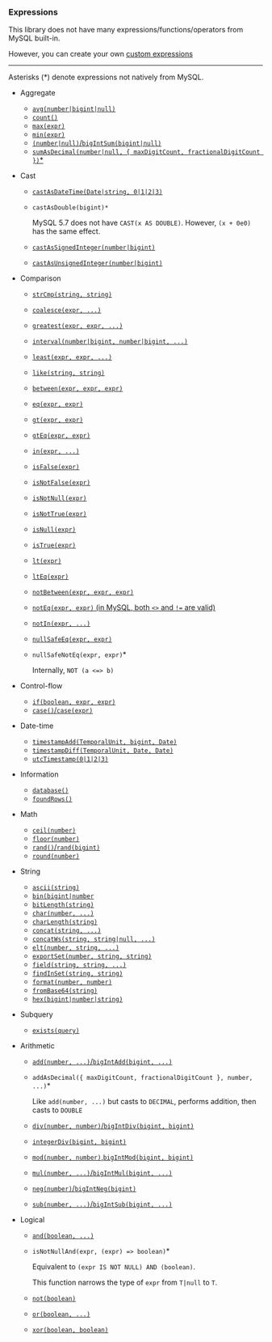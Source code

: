 ### Expressions

This library does not have many expressions/functions/operators from MySQL built-in.

However, you can create your own [custom expressions](custom-expressions.md)

-----

Asterisks (*) denote expressions not natively from MySQL.

+ Aggregate
  + [`avg(number|bigint|null)`](https://dev.mysql.com/doc/refman/8.0/en/aggregate-functions.html#function_avg)
  + [`count()`](https://dev.mysql.com/doc/refman/8.0/en/aggregate-functions.html#function_count)
  + [`max(expr)`](https://dev.mysql.com/doc/refman/8.0/en/aggregate-functions.html#function_max)
  + [`min(expr)`](https://dev.mysql.com/doc/refman/8.0/en/aggregate-functions.html#function_min)
  + [`(number|null)`/`bigIntSum(bigint|null)`](https://dev.mysql.com/doc/refman/8.0/en/aggregate-functions.html#function_sum)
  + [`sumAsDecimal(number|null, { maxDigitCount, fractionalDigitCount })`*](sum-as-decimal.md)

+ Cast
  + [`castAsDateTime(Date|string, 0|1|2|3)`](https://dev.mysql.com/doc/refman/8.0/en/cast-functions.html#function_cast)
  + `castAsDouble(bigint)*`

    MySQL 5.7 does not have `CAST(x AS DOUBLE)`.
    However, `(x + 0e0)` has the same effect.

  + [`castAsSignedInteger(number|bigint)`](https://dev.mysql.com/doc/refman/8.0/en/cast-functions.html#function_cast)
  + [`castAsUnsignedInteger(number|bigint)`](https://dev.mysql.com/doc/refman/8.0/en/cast-functions.html#function_cast)

+ Comparison
  + [`strCmp(string, string)`](https://dev.mysql.com/doc/refman/8.0/en/string-comparison-functions.html#function_strcmp)
  + [`coalesce(expr, ...)`](https://dev.mysql.com/doc/refman/8.0/en/comparison-operators.html#function_coalesce)
  + [`greatest(expr, expr, ...)`](https://dev.mysql.com/doc/refman/8.0/en/comparison-operators.html#function_greatest)
  + [`interval(number|bigint, number|bigint, ...)`](https://dev.mysql.com/doc/refman/8.0/en/comparison-operators.html#function_interval)
  + [`least(expr, expr, ...)`](https://dev.mysql.com/doc/refman/8.0/en/comparison-operators.html#function_least)
  + [`like(string, string)`](https://dev.mysql.com/doc/refman/8.0/en/string-comparison-functions.html#operator_like)
  + [`between(expr, expr, expr)`](https://dev.mysql.com/doc/refman/8.0/en/comparison-operators.html#operator_between)
  + [`eq(expr, expr)`](https://dev.mysql.com/doc/refman/8.0/en/comparison-operators.html#operator_equal)
  + [`gt(expr, expr)`](https://dev.mysql.com/doc/refman/8.0/en/comparison-operators.html#operator_greater-than)
  + [`gtEq(expr, expr)`](https://dev.mysql.com/doc/refman/8.0/en/comparison-operators.html#operator_greater-than-or-equal)
  + [`in(expr, ...)`](https://dev.mysql.com/doc/refman/8.0/en/comparison-operators.html#function_in)
  + [`isFalse(expr)`](https://dev.mysql.com/doc/refman/8.0/en/comparison-operators.html#operator_is)
  + [`isNotFalse(expr)`](https://dev.mysql.com/doc/refman/8.0/en/comparison-operators.html#operator_is-not)
  + [`isNotNull(expr)`](https://dev.mysql.com/doc/refman/8.0/en/comparison-operators.html#operator_is-not-null)
  + [`isNotTrue(expr)`](https://dev.mysql.com/doc/refman/8.0/en/comparison-operators.html#operator_is-not)
  + [`isNull(expr)`](https://dev.mysql.com/doc/refman/8.0/en/comparison-operators.html#operator_is-null)
  + [`isTrue(expr)`](https://dev.mysql.com/doc/refman/8.0/en/comparison-operators.html#operator_is)
  + [`lt(expr)`](https://dev.mysql.com/doc/refman/8.0/en/comparison-operators.html#operator_less-than)
  + [`ltEq(expr)`](https://dev.mysql.com/doc/refman/8.0/en/comparison-operators.html#operator_less-than-or-equal)
  + [`notBetween(expr, expr, expr)`](https://dev.mysql.com/doc/refman/8.0/en/comparison-operators.html#operator_not-between)
  + [`notEq(expr, expr)` (in MySQL, both `<>` and `!=` are valid)](https://dev.mysql.com/doc/refman/8.0/en/comparison-operators.html#operator_not-equal)
  + [`notIn(expr, ...)`](https://dev.mysql.com/doc/refman/8.0/en/comparison-operators.html#function_not-in)
  + [`nullSafeEq(expr, expr)`](https://dev.mysql.com/doc/refman/8.0/en/comparison-operators.html#operator_equal-to)
  + `nullSafeNotEq(expr, expr)`*

    Internally, `NOT (a <=> b)`

+ Control-flow
  + [`if(boolean, expr, expr)`](https://dev.mysql.com/doc/refman/8.0/en/control-flow-functions.html#function_if)
  + [`case()`/`case(expr)`](https://dev.mysql.com/doc/refman/8.0/en/control-flow-functions.html#operator_case)

+ Date-time
  + [`timestampAdd(TemporalUnit, bigint, Date)`](https://dev.mysql.com/doc/refman/8.0/en/date-and-time-functions.html#function_timestampadd)
  + [`timestampDiff(TemporalUnit, Date, Date)`](https://dev.mysql.com/doc/refman/8.0/en/date-and-time-functions.html#function_timestampdiff)
  + [`utcTimestamp(0|1|2|3)`](https://dev.mysql.com/doc/refman/8.0/en/date-and-time-functions.html#function_utc-timestamp)

+ Information
  + [`database()`](https://dev.mysql.com/doc/refman/8.0/en/information-functions.html#function_database)
  + [`foundRows()`](https://dev.mysql.com/doc/refman/8.0/en/information-functions.html#function_found-rows)

+ Math
  + [`ceil(number)`](https://dev.mysql.com/doc/refman/8.0/en/mathematical-functions.html#function_ceil)
  + [`floor(number)`](https://dev.mysql.com/doc/refman/8.0/en/mathematical-functions.html#function_floor)
  + [`rand()`/`rand(bigint)`](https://dev.mysql.com/doc/refman/8.0/en/mathematical-functions.html#function_rand)
  + [`round(number)`](https://dev.mysql.com/doc/refman/8.0/en/mathematical-functions.html#function_round)

+ String
  + [`ascii(string)`](https://dev.mysql.com/doc/refman/8.0/en/string-functions.html#function_ascii)
  + [`bin(bigint|number`](https://dev.mysql.com/doc/refman/8.0/en/string-functions.html#function_bin)
  + [`bitLength(string)`](https://dev.mysql.com/doc/refman/8.0/en/string-functions.html#function_bit-length)
  + [`char(number, ...)`](https://dev.mysql.com/doc/refman/8.0/en/string-functions.html#function_char)
  + [`charLength(string)`](https://dev.mysql.com/doc/refman/8.0/en/string-functions.html#function_char-length)
  + [`concat(string, ...)`](https://dev.mysql.com/doc/refman/8.0/en/string-functions.html#function_concat)
  + [`concatWs(string, string|null, ...)`](https://dev.mysql.com/doc/refman/8.0/en/string-functions.html#function_concat-ws)
  + [`elt(number, string, ...)`](https://dev.mysql.com/doc/refman/8.0/en/string-functions.html#function_elt)
  + [`exportSet(number, string, string)`](https://dev.mysql.com/doc/refman/8.0/en/string-functions.html#function_export-set)
  + [`field(string, string, ...)`](https://dev.mysql.com/doc/refman/8.0/en/string-functions.html#function_field)
  + [`findInSet(string, string)`](https://dev.mysql.com/doc/refman/8.0/en/string-functions.html#function_find-in-set)
  + [`format(number, number)`](https://dev.mysql.com/doc/refman/8.0/en/string-functions.html#function_format)
  + [`fromBase64(string)`](https://dev.mysql.com/doc/refman/8.0/en/string-functions.html#function_from-base64)
  + [`hex(bigint|number|string)`](https://dev.mysql.com/doc/refman/8.0/en/string-functions.html#function_hex)

+ Subquery
  + [`exists(query)`](https://dev.mysql.com/doc/refman/8.0/en/exists-and-not-exists-subqueries.html)

+ Arithmetic
  + [`add(number, ...)`/`bigIntAdd(bigint, ...)`](https://dev.mysql.com/doc/refman/8.0/en/arithmetic-functions.html#operator_plus)
  + `addAsDecimal({ maxDigitCount, fractionalDigitCount }, number, ...)`*

    Like `add(number, ...)` but casts to `DECIMAL`, performs addition, then casts to `DOUBLE`

  + [`div(number, number)`/`bigIntDiv(bigint, bigint)`](https://dev.mysql.com/doc/refman/8.0/en/arithmetic-functions.html#operator_divide)
  + [`integerDiv(bigint, bigint)`](https://dev.mysql.com/doc/refman/8.0/en/arithmetic-functions.html#operator_div)
  + [`mod(number, number)`,`bigIntMod(bigint, bigint)`](https://dev.mysql.com/doc/refman/8.0/en/arithmetic-functions.html#operator_mod)
  + [`mul(number, ...)`/`bigIntMul(bigint, ...)`](https://dev.mysql.com/doc/refman/8.0/en/arithmetic-functions.html#operator_times)
  + [`neg(number)`/`bigIntNeg(bigint)`](https://dev.mysql.com/doc/refman/8.0/en/arithmetic-functions.html#operator_unary-minus)
  + [`sub(number, ...)`/`bigIntSub(bigint, ...)`](https://dev.mysql.com/doc/refman/8.0/en/arithmetic-functions.html#operator_minus)

+ Logical
  + [`and(boolean, ...)`](https://dev.mysql.com/doc/refman/8.0/en/logical-operators.html#operator_and)
  + `isNotNullAnd(expr, (expr) => boolean)`*

    Equivalent to `(expr IS NOT NULL) AND (boolean)`.
    
    This function narrows the type of `expr` from `T|null` to `T`.

  + [`not(boolean)`](https://dev.mysql.com/doc/refman/8.0/en/logical-operators.html#operator_not)
  + [`or(boolean, ...)`](https://dev.mysql.com/doc/refman/8.0/en/logical-operators.html#operator_or)
  + [`xor(boolean, boolean)`](https://dev.mysql.com/doc/refman/8.0/en/logical-operators.html#operator_xor)
